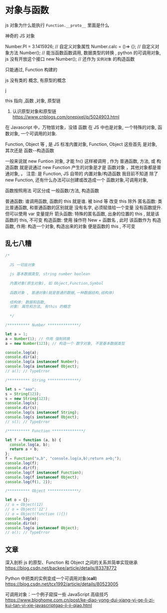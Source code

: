 # 对象与函数

js 对象为什么能执行 `Function.__proto__` 里面是什么

神奇的 JS 对象

Number.PI = 3.1415926; // 自定义对象属性
Number.calc = ()=> {}; // 自定义对象方法
Number(); // 能当函数函数调用, 数据类型的转换 , python 的可调用对象, js 没有开放这个接口
new Number(); // 还作为 `实例对象` 的构造函数

只能通过, Function 构建的

js 没有类的 概念, 有原型的概念

j

this 指向 ,函数 ,对象, 原型链

1. 认识原型对象和原型链
   https://www.cnblogs.com/onepixel/p/5024903.html

在 Javascript 中，万物皆对象，没错 函数 在 JS 中也是对象, 一个特殊的对象, 函数对象, 一个可调用的对象.

Function, Object 等 , 是 JS 标准内置对象, Function, Object 这些首先 是对象, 其次还是 函数--构造函数

一般来说就 new Funtion 对象, 才能 fn() 这样被调用 , 作为 普通函数, 方法, 或 构造函数
就是说通过 new Function 产生的对象是才是 函数对象 ，其他对象都是普通对象, 。 注意: 是 Function, JS 自带的 内置对象/构造函数
我目前不知道 除了 new Function, 还有什么办法可以创建或改造成一个 函数对象,可调用对象,

函数按照用法 可区分成 一般函数/方法, 构造函数

普通函数: 谁调用函数, 函数的 this 就是谁. 被 bind 等 改变 this 除外
匿名函数: 类比普通函数, 和普通函数的区别就是 没有名字, 必须赋值给一个变量 没有函数提升. 但可以使用 var 变量提升
箭头函数: 特殊的匿名函数, 出身的位置的 this , 就是该函数的 this, 不可变
构造函数: 使用 操作符 New + 函数名 , 此时 该函数作为 构造函数, 作用: 构造一个对象, 构造出来的对象 便是函数的 this , 不可变

## 乱七八糟

```js
/* 
  
  JS 一切皆对象
  
  js 基本数据类型, string number boolean
  
  内置对象(原生对象), 如 Object,Function,Symbol
  
  函数对象 , 普通对象(就是普通的数据,一种数据结构,结构体)
  
  结构体: 数据和函数, 
  对象: 属性和方法, 有this 的概念 
  
  */

/********** Number **************/

let a = 1;
a = Number(1); // 作用 强制转换
a = new Number(123); // 构造一个 数字对象, 不是基本数据类型

console.log(a);
console.dir(a);
console.log(a instanceof Number);
console.log(a instanceof Object);
// a(); // TypeError

/********** String **************/

let s = "aaa";
s = String(123);
s = new String(123);
console.log(s);
console.dir(s);
console.log(s instanceof String);
console.log(s instanceof Object);
// s(); // TypeError

/********** Function **************/

let f = function (a, b) {
  console.log(a, b);
  return a + b;
};
f = Function("a,b", "console.log(a,b);return a+b;");
console.log(f);
console.dir(f);
console.log(f instanceof Function);
console.log(f instanceof Object);
console.log(f(1, 2));

/********** Object **************/

let o = {};
// o = Object(12)
// o = Object('12')
// o = Object(function (){})
console.log(o);
console.dir(o);
console.log(o instanceof Object);
// o(); // TypeError
```

## 文章

深入剖析 js 的原型、Function 和 Object 之间的关系并简单实现继承
https://blog.csdn.net/backee/article/details/83378772

Python 中把类的实例变成一个可调用对象(**call**)
https://blog.csdn.net/tcx1992/article/details/80523005

可调用对象：一个例子窥探一些 JavaScript 高级技巧
https://www.bloghome.com.cn/post/ke-diao-yong-dui-xiang-yi-ge-li-zi-kui-tan-yi-xie-javascriptgao-ji-ji-qiao.html
